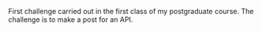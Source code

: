 First challenge carried out in the first class of my postgraduate course.
The challenge is to make a post for an API.
